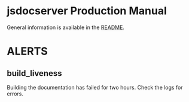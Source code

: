 jsdocserver Production Manual
=============================

General information is available in the [README](./README.md).


ALERTS
======

build_liveness
--------------

Building the documentation has failed for two hours. Check the logs for errors.
